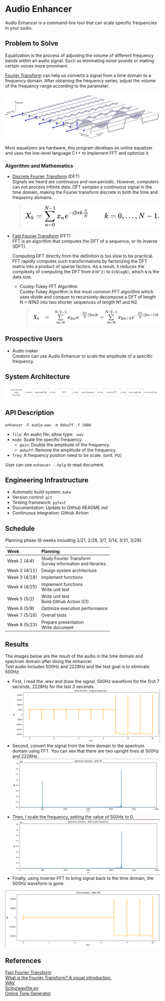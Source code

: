 # Audio Enhancer

Audio Enhancer is a command-line tool that can scale specific frequencies in your audio.

## Problem to Solve

Equalization is the process of adjusting the volume of different frequency bands within an audio signal. Such as eliminating noise sounds or making certain voices more prominent.  

[Fourier Transform](https://en.wikipedia.org/wiki/Fourier_transform) can help us converts a signal from a time domain to a frequency domain. After obtaining the frequency series, adjust the volume of the frequency range according to the parameter.

<img src="./images/fft.jpg" alt="fft"/>

Most equalizers are hardware, this program develops an online equalizer and uses the low-level language C++ to implement FFT and optimize it.

### Algorithm and Mathematics

- [Discrete Fourier Transform](https://en.wikipedia.org/wiki/Discrete_Fourier_transform) (DFT)  
    Signals we heard are continuous and non‑periodic. However, computers can not process infinite data.  DFT samples a continuous signal in the time domain, making the Fourier transform discrete in both the time and frequency domains.

    > <p align="center"><img src="./images/dft_definition.svg" alt="dft_definition"/></p>

- [Fast Fourier Transform](https://en.wikipedia.org/wiki/Fast_Fourier_transform) (FFT)  
    FFT is an algorithm that computes the DFT of a sequence, or its inverse (IDFT).  

    Computing DFT directly from the definition is too slow to be practical. FFT rapidly computes such transformations by factorizing the DFT matrix into a product of sparse factors. As a result, it reduces the complexity of computing the DFT from `O(N^2)` to `O(NlogN)`, which `N` is the data size.  

    - Cooley-Tukey FFT Algorithm  
        Cooley-Tukey Algorithm is the most common FFT algorithm which uses divide and conquer to recursively decompose a DFT of length N = N1N2 into two shorter sequences of length N1 and N2.
        > <p align="center"><img src="./images/cooley_tukey_fft.svg" alt="cooley_tukey_fft"/></p>

## Prospective Users

- Audio maker  
    Creators can use Audio Enhancer to scale the amplitude of a specific frequency.
## System Architecture
<img src="./images/system_architecture.png" alt="system_architecture"/>

## API Description
`enhancer -F audio.wav -m debuff -f 1000`

- `file`: An audio file, allow type: `.wav`
- `mode`: Scale the specific frequency.
    - `gain`:   Double the amplitude of the frequency.
    - `debuff`: Remove the amplitude of the frequency.
- `freq`: A frequency position need to be scale. (unit: Hz)

User can use `enhancer --help` to read document.
## Engineering Infrastructure

- Automatic build system: `make`
- Version control: `git`
- Testing framework: `pytest`
- Documentation: Update to GitHub README.md
- Continuous integration: Github Action


## Schedule

Planning phase (6 weeks including 2/21, 2/28, 3/7, 3/14, 3/21, 3/28):

| Week         | Planning |
| :----------- | :------- |
| Week 1 (4/4) | Study Fourier Transform <br> Survey information and libraries |
| Week 2 (4/11) | Design system architecture |
| Week 3 (4/18) | Implement functions |
| Week 4 (4/25) | Implement functions <br> Write unit test|
| Week 5 (5/2) | Write unit test <br> Build Github Action (CI)|
| Week 6 (5/9) | Optimize execution performance |
| Week 7 (5/16) | Overall tests |
| Week 8 (5/23) | Prepare presentation <br> Write document |

## Results
The images below are the result of the audio in the time domain and spectrum domain after doing the enhancer.  
Test audio includes 500Hz and 2228Hz and the test goal is to eliminate 500Hz.  

- First, I read the .wav and draw the signal. 500Hz waveform for the first 7 seconds, 2228Hz for the last 3 seconds.
    <img src="./images/result_origin_time_domain.png" alt="result_origin_time_domain"/>
- Second, convert the signal from the time domain to the spectrum domain using FFT. You can see that there are two upright lines at 500Hz and 2228Hz. 
    <img src="./images/result_fft_freq_domain.png" alt="result_fft_freq_domain"/>
- Then, I scale the frequency, setting the value of 500Hz to 0.
    <img src="./images/result_scale_freq_domain.png" alt="result_scale_freq_domain"/>
- Finally, using inverse-FFT to bring signal back to the time domain, the 500Hz waveform is gone. 
<img src="./images/result_ifft_time_domain.png" alt="result_ifft_time_domain"/>

## References

[Fast Fourier Transform](https://en.wikipedia.org/wiki/Fast_Fourier_transform)  
[What is the Fourier Transform? A visual introduction.](https://www.youtube.com/watch?v=spUNpyF58BY&ab_channel=3Blue1Brown)  
[WAV](https://zh.wikipedia.org/zh-tw/WAV)  
[Scipy/wavfile.py](https://github.com/scipy/scipy/blob/main/scipy/io/wavfile.py)  
[Online Tone Generator](https://www.szynalski.com/tone-generator/)
